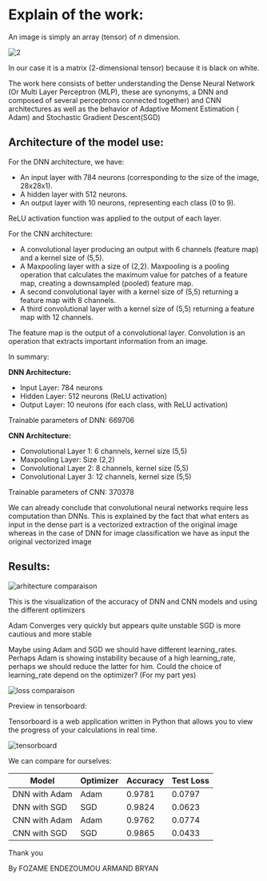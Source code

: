 # Explain of the work:

An image is simply an array (tensor) of $n$ dimension.

![2](https://github.com/Bryan-Foxy/mnist_understanding/assets/67081376/1207137b-aaa7-4eb7-a5d2-e67a7531a49e)

In our case it is a matrix (2-dimensional tensor) because it is black on white.

The work here consists of better understanding the Dense Neural Network (Or Multi Layer Perceptron (MLP), these are synonyms, a DNN and composed of several perceptrons connected together) and CNN architectures as well as the behavior of Adaptive Moment Estimation ( Adam) and Stochastic Gradient Descent(SGD)


## Architecture of the model use:
For the DNN architecture, we have:

- An input layer with 784 neurons (corresponding to the size of the image, 28x28x1).
- A hidden layer with 512 neurons.
- An output layer with 10 neurons, representing each class (0 to 9).

ReLU activation function was applied to the output of each layer.

For the CNN architecture:

- A convolutional layer producing an output with 6 channels (feature map) and a kernel size of (5,5).
- A Maxpooling layer with a size of (2,2). Maxpooling is a pooling operation that calculates the maximum value for patches of a feature map, creating a downsampled (pooled) feature map.
- A second convolutional layer with a kernel size of (5,5) returning a feature map with 8 channels.
- A third convolutional layer with a kernel size of (5,5) returning a feature map with 12 channels.

The feature map is the output of a convolutional layer. Convolution is an operation that extracts important information from an image.

In summary:

**DNN Architecture:**
- Input Layer: 784 neurons
- Hidden Layer: 512 neurons (ReLU activation)
- Output Layer: 10 neurons (for each class, with ReLU activation)

Trainable parameters of DNN: 669706

**CNN Architecture:**
- Convolutional Layer 1: 6 channels, kernel size (5,5)
- Maxpooling Layer: Size (2,2)
- Convolutional Layer 2: 8 channels, kernel size (5,5)
- Convolutional Layer 3: 12 channels, kernel size (5,5)

Trainable parameters of CNN: 370378

We can already conclude that convolutional neural networks require less computation than DNNs. This is explained by the fact that what enters as input in the dense part is a vectorized extraction of the original image whereas in the case of DNN for image classification we have as input the original vectorized image

## Results:

![arhitecture  comparaison](https://github.com/Bryan-Foxy/mnist_understanding/assets/67081376/3038021a-380d-4a74-a809-be79ecdc2169)

This is the visualization of the accuracy of DNN and CNN models and using the different optimizers

Adam Converges very quickly but appears quite unstable
SGD is more cautious and more stable

Maybe using Adam and SGD we should have different learning_rates.
Perhaps Adam is showing instability because of a high learning_rate, perhaps we should reduce the latter for him.
Could the choice of learning_rate depend on the optimizer? (For my part yes)

![loss comparaison](https://github.com/Bryan-Foxy/mnist_understanding/assets/67081376/14b53728-893e-4e5c-9e22-29e7feccc30b)


Preview in tensorboard:

Tensorboard is a web application written in Python that allows you to view the progress of your calculations in real time.

![tensorboard](https://github.com/Bryan-Foxy/mnist_understanding/assets/67081376/ae9e3903-5bf6-4023-8a8a-9d6e6d8bdcbf)


We can compare for ourselves:

| Model              | Optimizer | Accuracy | Test Loss |
|--------------------|-----------|----------|-----------|
| DNN with Adam      | Adam      | 0.9781   | 0.0797    |
| DNN with SGD       | SGD       | 0.9824   | 0.0623    |
| CNN with Adam      | Adam      | 0.9762   | 0.0774    |
| CNN with SGD       | SGD       | 0.9865   | 0.0433    |


Thank you

By FOZAME ENDEZOUMOU ARMAND BRYAN


